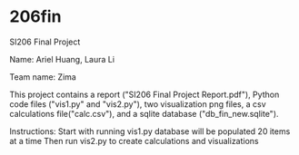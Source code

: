 # 206fin
SI206 Final Project

Name: Ariel Huang, Laura Li

Team name: Zima

This project contains a report ("SI206 Final Project Report.pdf"), Python code files ("vis1.py" and "vis2.py"), two visualization png files, a csv calculations file("calc.csv"), and a sqlite database ("db_fin_new.sqlite").

Instructions:
Start with running vis1.py
database will be populated 20 items at a time
Then run vis2.py to create calculations and visualizations
